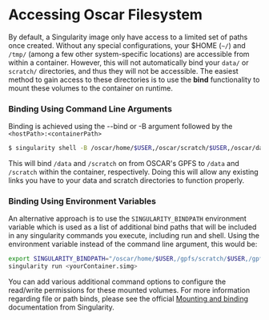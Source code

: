 # Accessing Oscar Filesystem

By default, a Singularity image only have access to a limited set of paths once created. Without any special configurations, your $HOME (`~/`) and `/tmp/` (among a few other system-specific locations) are accessible from within a container. However, this will not automatically bind your `data/` or `scratch/` directories, and thus they will not be accessible. The easiest method to gain access to these directories is to use the **bind** functionality to mount these volumes to the container on runtime.

### Binding Using Command Line Arguments

Binding is achieved using the --bind or -B argument followed by the `<hostPath>:<containerPath>`

```bash
$ singularity shell -B /oscar/home/$USER,/oscar/scratch/$USER,/oscar/data <yourContainer.simg>
```

This will bind `/data` and `/scratch` on from OSCAR's GPFS to `/data` and `/scratch` within the container, respectively. Doing this will allow any existing links you have to your data and scratch directories to function properly.&#x20;

### Binding Using Environment Variables

An alternative approach is to use the `SINGULARITY_BINDPATH` environment variable which is used as a list of additional bind paths that will be included in any singularity commands you execute, including run and shell. Using the environment variable instead of the command line argument, this would be:

```bash
export SINGULARITY_BINDPATH="/oscar/home/$USER,/gpfs/scratch/$USER,/gpfs/data"
singularity run <yourContainer.simg>
```

You can add various additional command options to configure the read/write permissions for these mounted volumes. For more information regarding file or path binds, please see the official [Mounting and binding](https://singularity.lbl.gov/docs-mount) documentation from Singularity.
